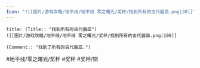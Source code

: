 ```yaml
---
Icon: "![[图片/游戏攻略/地平线/地平线 零之曙光/奖杯/找到所有的古代器皿.png|30]]"
---
```

```ad-common-bronze-trophy
title: (Title:: "找到所有的古代器皿")
![[图片/游戏攻略/地平线/地平线 零之曙光/奖杯/找到所有的古代器皿.png|100]]

(Comment:: "找到了所有的古代器皿.")
```

#地平线/零之曙光/奖杯 #奖杯 #奖杯/铜
